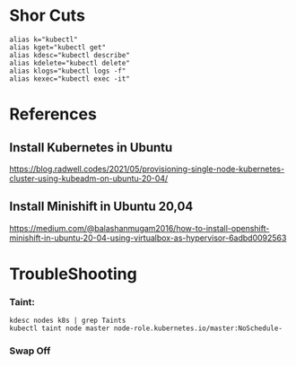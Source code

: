 # Shor Cuts
```
alias k="kubectl"
alias kget="kubectl get"
alias kdesc="kubectl describe"
alias kdelete="kubectl delete"
alias klogs="kubectl logs -f"
alias kexec="kubectl exec -it"
```
# References
## Install Kubernetes in Ubuntu
https://blog.radwell.codes/2021/05/provisioning-single-node-kubernetes-cluster-using-kubeadm-on-ubuntu-20-04/

## Install Minishift in Ubuntu 20,04
https://medium.com/@balashanmugam2016/how-to-install-openshift-minishift-in-ubuntu-20-04-using-virtualbox-as-hypervisor-6adbd0092563

# TroubleShooting
### Taint: 
```
kdesc nodes k8s | grep Taints
kubectl taint node master node-role.kubernetes.io/master:NoSchedule-
```
### Swap Off
